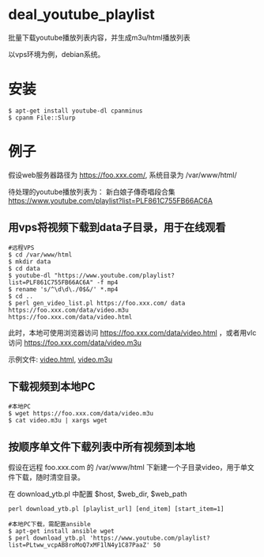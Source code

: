 # deal_youtube_playlist
批量下载youtube播放列表内容，并生成m3u/html播放列表

以vps环境为例，debian系统。

# 安装

    $ apt-get install youtube-dl cpanminus
    $ cpanm File::Slurp

# 例子

假设web服务器路径为 https://foo.xxx.com/, 系统目录为 /var/www/html/

待处理的youtube播放列表为： 新白娘子傳奇唱段合集 https://www.youtube.com/playlist?list=PLF861C755FB66AC6A

## 用vps将视频下载到data子目录，用于在线观看

    #远程VPS
    $ cd /var/www/html
    $ mkdir data
    $ cd data
    $ youtube-dl "https://www.youtube.com/playlist?list=PLF861C755FB66AC6A" -f mp4
    $ rename 's/^\d\d\./0$&/' *.mp4
    $ cd ..
    $ perl gen_video_list.pl https://foo.xxx.com/ data
    https://foo.xxx.com/data/video.m3u
    https://foo.xxx.com/data/video.html

此时，本地可使用浏览器访问 https://foo.xxx.com/data/video.html ，或者用vlc访问 https://foo.xxx.com/data/video.m3u

示例文件: [video.html](data/video.html), [video.m3u](data/video.m3u)

## 下载视频到本地PC 

    #本地PC
    $ wget https://foo.xxx.com/data/video.m3u
    $ cat video.m3u | xargs wget

## 按顺序单文件下载列表中所有视频到本地

假设在远程 foo.xxx.com 的 /var/www/html 下新建一个子目录video，用于单文件下载，随时清空目录。

在 download_ytb.pl 中配置 $host, $web_dir, $web_path

    perl download_ytb.pl [playlist_url] [end_item] [start_item=1]

    #本地PC下载，需配置ansible
    $ apt-get install ansible wget
    $ perl download_ytb.pl 'https://www.youtube.com/playlist?list=PLtww_vcpAB8roMoQ7xMF1lN4y1C87PaaZ' 50
